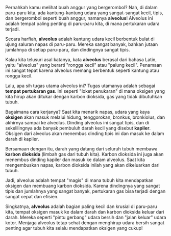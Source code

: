 Pernahkah kamu melihat buah anggur yang bergerombol? Nah, di dalam paru-paru kita, ada kantung-kantung udara yang sangat-sangat kecil, tipis, dan bergerombol seperti buah anggur, namanya **alveolus**! Alveolus ini adalah tempat paling penting di paru-paru kita, di mana pertukaran udara terjadi.

Secara harfiah, **alveolus** adalah kantung udara kecil berbentuk bulat di ujung saluran napas di paru-paru. Mereka sangat banyak, bahkan jutaan jumlahnya di setiap paru-paru, dan dindingnya sangat tipis.

Kalau kita telusuri asal katanya, kata **alveolus** berasal dari bahasa Latin, yaitu "alveolus" yang berarti "rongga kecil" atau "palung kecil". Penamaan ini sangat tepat karena alveolus memang berbentuk seperti kantung atau rongga kecil.

Lalu, apa sih tugas utama alveolus ini? Tugas utamanya adalah sebagai **tempat pertukaran gas**. Ini seperti "loket penukaran" di mana oksigen yang kita hirup akan ditukar dengan karbon dioksida, gas yang tidak dibutuhkan tubuh.

Bagaimana cara kerjanya? Saat kita menarik napas, udara yang kaya **oksigen** akan masuk melalui hidung, tenggorokan, bronkus, bronkiolus, dan akhirnya sampai ke alveolus. Dinding alveolus ini sangat tipis, dan di sekelilingnya ada banyak pembuluh darah kecil yang disebut **kapiler**. Oksigen dari alveolus akan menembus dinding tipis ini dan masuk ke dalam darah di kapiler.

Bersamaan dengan itu, darah yang datang dari seluruh tubuh membawa **karbon dioksida** (limbah gas dari tubuh kita). Karbon dioksida ini juga akan menembus dinding kapiler dan masuk ke dalam alveolus. Saat kita mengembuskan napas, karbon dioksida inilah yang akan dikeluarkan dari tubuh.

Jadi, alveolus adalah tempat "magis" di mana tubuh kita mendapatkan oksigen dan membuang karbon dioksida. Karena dindingnya yang sangat tipis dan jumlahnya yang sangat banyak, pertukaran gas bisa terjadi dengan sangat cepat dan efisien.

Singkatnya, **alveolus** adalah bagian paling kecil dan krusial di paru-paru kita, tempat oksigen masuk ke dalam darah dan karbon dioksida keluar dari darah. Mereka seperti "pintu gerbang" udara bersih dan "jalan keluar" udara kotor. Menjaga alveolus tetap sehat dengan menghirup udara bersih sangat penting agar tubuh kita selalu mendapatkan oksigen yang cukup!